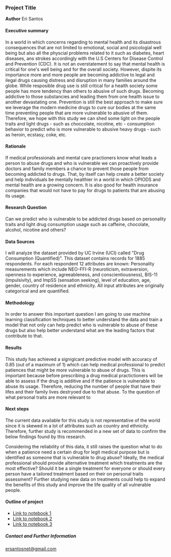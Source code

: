 ### Project Title

**Author**
Eri Santos

#### Executive summary
In a world in which concerns regarding to mental health and its disastrous consequences that are not limited to emotional, social and psicologial well being but also all the physcial problems related to it such as diabetes, heart diseases, ans strokes accordingly with the U.S Centers for Disease Control and Prevention (CDC).
It is not an overstatement to say that mental health is critical for one's well being and for the overall society. However, dispite its importance more and more people are becoming addictive to legal and ilegal drugs causing distress and disruption in many families around the globe.
While resposible drug use is still critical for a health society some people has more tendency than others to abusive of such drugs. Becoming addictive to those substancies and leading them from one health issue to another devastating one.
Prevention is still the best approach to make sure we leverage the modern medicine drugs to cure our bodies at the same time preventing people that are more vulnerable to abusive of them.
Therefore, we hope with this study we can shed some light on the people traits and light drugs - such as choccolate, nicotine, etc - consumption behavior to predict who is more vulnerable to abusive heavy drugs - such as heroin, ecstasy, coke, etc.

#### Rationale
If medical professionals and mental care practioners know what leads a person to abuse drugs and who is vulnerable we can proactively provide doctors and family members a chance to prevent those people from becoming addicted to drugs. That, by itself can help create a better society and help individuals be mentally healthier in a world in which OPIODS and mental health are a growing concern. It is also good for health insurance companies that would not have to pay for drugs to patients that are abusing its usage.

#### Research Question
Can we predict who is vulnerable to be addicted drugs based on personality traits and light drug consumption usage such as caffeine, chocolate, alcohol, nicotine and others?

#### Data Sources
I will analyze the dataset provided by UC Irvine (UCI) called "Drug Consumption (Quantified)". This dataset contains records for 1885 respondents. For each respondent 12 attributes are known: Personality measurements which include NEO-FFI-R (neuroticism, extraversion, openness to experience, agreeableness, and conscientiousness), BIS-11 (impulsivity), and ImpSS (sensation seeking), level of education, age, gender, country of residence and ethnicity. All input attributes are originally categorical and are quantified.

#### Methodology
In order to answer this important question I am going to use machine learning classification techniques to better understand the data and train a model that not only can help predict who is vulnerable to abuse of these drugs but also help better understand what are the leading factors that contribute to that.


#### Results
This study has achieved a signigicant predictive model with accuracy of 0.85 (out of a maximum of 1) which can help medical professional to predict patiences that might be more vulnerable to abuse of drugs. This is important because before prescribing a drug medical practictioners will be able to assess if the drug is additive and if the patience is vulnerable to abuse its usage. Therefore, reducing the number of people that have their lifes and their family lives destryoed due to that abuse.
To the question of what personal traits are more relevant to 


#### Next steps
The current data available for this study is not representative of the world since it is skewed in a lot of attributes such as country and ethnicity. Therefore, further study is recommended in a new set of data to confirm the below findings found by this research.

Considering the reliability of this data, it still raises the question what to do when a patience need a certain drug for legit medical purpose but is identified as someone that is vulnerable to drug abuse? Ideally, the medical professional should provide alternative treatment which treatments are the most effective? Should it be a single treatment for everyone or should every person have a tailored treatment based on their on personal traits assessment?
Further studying new data on treatments could help to expand the benefits of this study and improve the life quality of all vulnerable people.

#### Outline of project

- [Link to notebook 1]()
- [Link to notebook 2]()
- [Link to notebook 3]()


##### Contact and Further Information

ersantosnet@gmail.com
